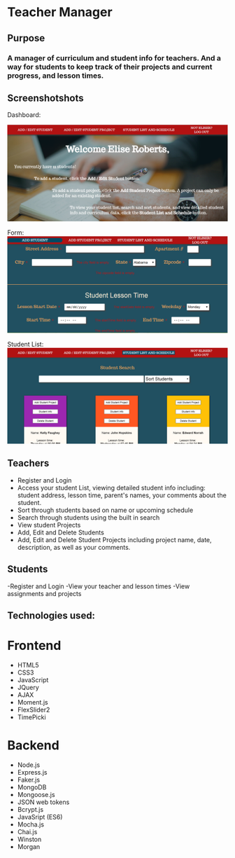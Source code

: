 # Teacher Manager


## Purpose 

### A manager of curriculum and student info for teachers. And a way for students to keep track of their projects and current progress, and lesson times. 



## Screenshotshots

Dashboard: 

![Dashboard Screenshot](https://github.com/Juliafin/backend_node_capstone_curriculum_and_student_manager/blob/master/Docs/Curriculum_%20Dashboard.png)


Form: 
![Form Screenshot](https://github.com/Juliafin/backend_node_capstone_curriculum_and_student_manager/blob/master/Docs/Curriculum_form.png)

Student List:
![Student List Screenshot](https://github.com/Juliafin/backend_node_capstone_curriculum_and_student_manager/blob/master/Docs/Curriculum_Student_List.png)

## Teachers

- Register and Login
- Access your student List, viewing detailed student info including: student address, lesson time, parent's names, your comments about the student.
- Sort through students based on name or upcoming schedule
- Search through students using the built in search
- View student Projects
- Add, Edit and Delete Students
- Add, Edit and Delete Student Projects including project name, date, description, as well as your comments.


## Students

-Register and Login
-View your teacher and lesson times
-View assignments and projects


## Technologies used: 

# Frontend

- HTML5
- CSS3
- JavaScript
- JQuery
- AJAX
- Moment.js
- FlexSlider2
- TimePicki


# Backend

- Node.js
- Express.js
- Faker.js
- MongoDB
- Mongoose.js
- JSON web tokens
- Bcrypt.js
- JavaSript (ES6)
- Mocha.js
- Chai.js
- Winston
- Morgan

